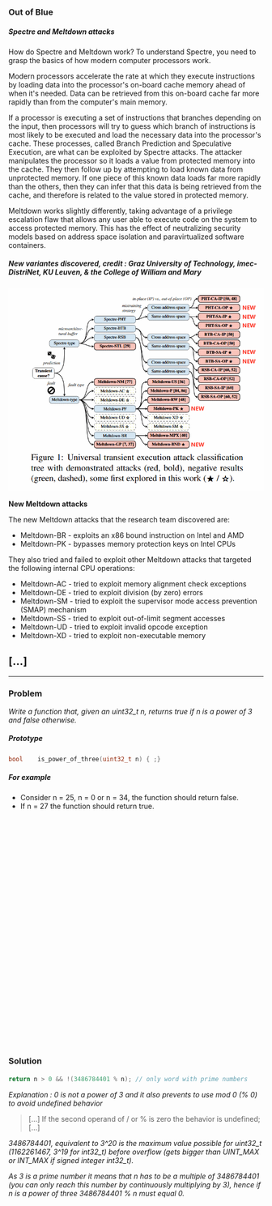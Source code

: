 ### Out of Blue

##### Spectre and Meltdown attacks

How do Spectre and Meltdown work?
To understand Spectre, you need to grasp the basics of how modern computer processors work.

Modern processors accelerate the rate at which they execute instructions by loading data into the processor's on-board cache memory ahead of when it's needed. Data can be retrieved from this on-board cache far more rapidly than from the computer's main memory.

If a processor is executing a set of instructions that branches depending on the input, then processors will try to guess which branch of instructions is most likely to be executed and load the necessary data into the processor's cache. These processes, called Branch Prediction and Speculative Execution, are what can be exploited by Spectre attacks. The attacker manipulates the processor so it loads a value from protected memory into the cache. They then follow up by attempting to load known data from unprotected memory. If one piece of this known data loads far more rapidly than the others, then they can infer that this data is being retrieved from the cache, and therefore is related to the value stored in protected memory.

Meltdown works slightly differently, taking advantage of a privilege escalation flaw that allows any user able to execute code on the system to access protected memory. This has the effect of neutralizing security models based on address space isolation and paravirtualized software containers.

##### New variantes discovered, credit : Graz University of Technology, imec-DistriNet, KU Leuven, & the College of William and Mary

![Alt text](new-meltdown-spectre-attacks.png?raw=true "Optional Title")

**New Meltdown attacks**

The new Meltdown attacks that the research team discovered are:

* Meltdown-BR - exploits an x86 bound instruction on Intel and AMD
* Meltdown-PK - bypasses memory protection keys on Intel CPUs

They also tried and failed to exploit other Meltdown attacks that targeted the following internal CPU operations:

* Meltdown-AC - tried to exploit memory alignment check exceptions
* Meltdown-DE - tried to exploit division (by zero) errors
* Meltdown-SM - tried to exploit the supervisor mode access prevention (SMAP) mechanism
* Meltdown-SS - tried to exploit out-of-limit segment accesses
* Meltdown-UD - tried to exploit invalid opcode exception
* Meltdown-XD - tried to exploit non-executable memory

[...]
--
---

### Problem

*Write a function that, given an uint32_t n, returns true if n is a power of 3 and false otherwise.*

##### Prototype
```c++
bool    is_power_of_three(uint32_t n) { ;}
```

##### For example
* Consider n = 25, n = 0 or n = 34, the function should return false.
* If n = 27 the function should return true.


<pre>




























</pre>


### Solution
```c++
return n > 0 && !(3486784401 % n); // only word with prime numbers
```

*Explanation : 0 is not a power of 3 and it also prevents to use mod 0 (% 0) to avoid undefined behavior*
> [...] If the second operand of / or % is zero the behavior is undefined; [...]

*3486784401, equivalent to 3^20 is the maximum value possible for uint32_t (1162261467, 3^19 for int32_t) before overflow (gets bigger than UINT_MAX or INT_MAX if signed integer int32_t).*  

*As 3 is a prime number it means that n has to be a multiple of 3486784401 (you can only reach this number by continuously multiplying by 3), hence if n is a power of three 3486784401 % n must equal 0.*
